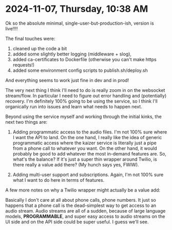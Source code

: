 # 2024-11-07, Thursday, 10:38 AM

Ok so the absolute minimal, single-user-but-production-ish, version is live!!!!

The final touches were:

1. cleaned up the code a bit
2. added some slightly better logging (middleware + slog),
3. added ca-certificates to Dockerfile (otherwise you can't make https requests!)
4. added some environment config scripts to publish.sh/deploy.sh

And everything seems to work just fine in dev and in prod!

The very next thing I think I'll need to do is really zoom in on the websocket stream/flow. In particular I need to figure out error handling and (potentially) recovery. I'm definitely 100% going to be using the service, so I think I'll organically run into issues and learn what needs to happen next.

Beyond using the service myself and working through the initial kinks, the next two things are:

1. Adding programmatic access to the audio files. I'm not 100% sure where I want the API to land. On the one hand, I really like the idea of generic programmatic access where the kaizer service is literally just a pipe from a phone call to whatever you want. On the other hand, it would probably be good to add whatever the most in-demand features are. So, what's the balance? If it's just a super thin wrapper around Twilio, is there really a value add there? (My hunch says yes, FWIW).

2. Adding multi-user support and subscriptions. Again, I'm not 100% sure what I want to do here in terms of features.

A few more notes on why a Twilio wrapper might actually be a value add:

Basically I don't care at all about phone calls, phone numbers. It just so happens that a phone call is the dead-simplest way to get access to an audio stream. Audio streams are all of a sudden, because of large language models, **PROGRAMMABLE**, and super easy access to audio streams on the UI side and on the API side could be super useful. I guess we'll see.
